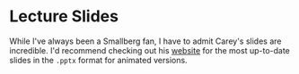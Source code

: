 # Lecture Slides

While I've always been a Smallberg fan, I have to admit Carey's slides are incredible. I'd recommend checking out his [website](http://careynachenberg.weebly.com/cs-slides.html) for the most up-to-date slides in the `.pptx` format for animated versions.